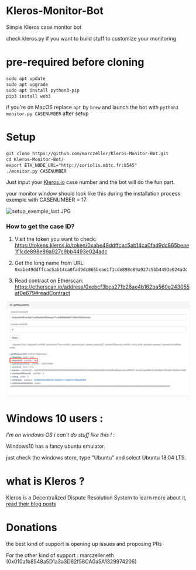 

# Kleros-Monitor-Bot
Simple Kleros case monitor bot

check kleros.py if you want to build stuff to customize your monitoring

# pre-required before cloning
```
sudo apt update
sudo apt upgrade
sudo apt install python3-pip
pip3 install web3
```
if you're on MacOS replace `apt` by `brew` and launch the bot with `python3 monitor.py CASENUMBER` after setup

# Setup
```
git clone https://github.com/marczeller/Kleros-Monitor-Bot.git
cd Kleros-Monitor-Bot/
export ETH_NODE_URL="http://coriolis.mbtc.fr:8545"
./monitor.py CASENUMBER
```
Just input your [Kleros.io](https://kleros.io) case number and the bot will do the fun part.

your monitor window should look like this during the installation process exemple with CASENUMBER = 17:

![setup_exemple_last.JPG](https://github.com/marczeller/Kleros-Monitor-Bot/blob/master/setup_exemple_last.JPG)

### How to get the case ID?

1. Visit the token you want to check: https://tokens.kleros.io/token/0xabe49ddffcac5ab14ca0fad9dc865beae1f1cde898e89a927c9bb4493e024adc

2. Get the long name from URL: `0xabe49ddffcac5ab14ca0fad9dc865beae1f1cde898e89a927c9bb4493e024adc`


3. Read contract on Etherscan: https://etherscan.io/address/0xebcf3bca271b26ae4b162ba560e243055af0e679#readContract

![](etherscan_dispute_id.png?raw=true)


# Windows 10 users :

*I'm on windows OS i can't do stuff like this ! :*

Windows10 has a fancy ubuntu emulator.

just check the windows store, type "Ubuntu" and select Ubuntu 18.04 LTS.

# what is Kleros ?

Kleros is a Decentralized Dispute Resolution System to learn more about it, [read their blog posts](https://blog.kleros.io/)

# Donations
the best kind of support is opening up issues and proposing PRs

For the other kind of support : marczeller.eth (0x010afb8548a5D1a3a3D62f58CA0a5A1329974206)
